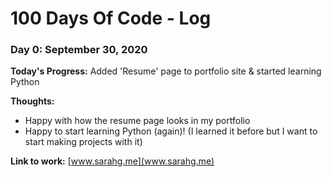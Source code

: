 # 100 Days Of Code - Log

### Day 0: September 30, 2020 

**Today's Progress:**
Added 'Resume' page to portfolio site & started learning Python

**Thoughts:** 
- Happy with how the resume page looks in my portfolio
- Happy to start learning Python (again)! (I learned it before but I want to start making projects with it)

**Link to work:** 
[www.sarahg.me](www.sarahg.me)


